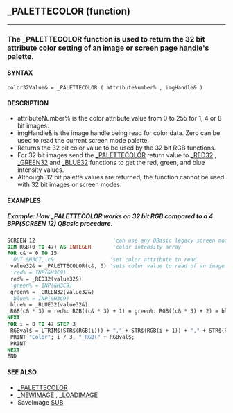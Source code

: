 ## _PALETTECOLOR (function)
---

### The _PALETTECOLOR function is used to return the 32 bit attribute color setting of an image or screen page handle's palette.

#### SYNTAX

`color32Value& = _PALETTECOLOR ( attributeNumber% , imgHandle& )`

#### DESCRIPTION
* attributeNumber% is the color attribute value from 0 to 255 for 1, 4 or 8 bit images.
* imgHandle& is the image handle being read for color data. Zero can be used to read the current screen mode palette.
* Returns the 32 bit color value to be used by the 32 bit RGB functions.
* For 32 bit images send the [_PALETTECOLOR](./_PALETTECOLOR.md) return value to [_RED32](./_RED32.md) , [_GREEN32](./_GREEN32.md) and [_BLUE32](./_BLUE32.md) functions to get the red, green, and blue intensity values.
* Although 32 bit palette values are returned, the function cannot be used with 32 bit images or screen modes.


#### EXAMPLES
##### Example: How _PALETTECOLOR works on 32 bit RGB compared to a 4 BPP(SCREEN 12) QBasic procedure.
```vb
SCREEN 12                         'can use any QBasic legacy screen mode
DIM RGB(0 TO 47) AS INTEGER       'color intensity array
FOR c& = 0 TO 15
 'OUT &H3C7, c&                  'set color attribute to read
 value32& = _PALETTECOLOR(c&, 0) 'sets color value to read of an image page handle.
 'red% = INP(&H3C9)
 red% = _RED32(value32&)
 'green% = INP(&H3C9)
 green% = _GREEN32(value32&)
 'blue% = INP(&H3C9)
 blue% = _BLUE32(value32&)
 RGB(c& * 3) = red%: RGB((c& * 3) + 1) = green%: RGB((c& * 3) + 2) = blue%
NEXT
FOR i = 0 TO 47 STEP 3
 RGBval$ = LTRIM$(STR$(RGB(i))) + "," + STR$(RGB(i + 1)) + "," + STR$(RGB(i + 2)) + ")"
 PRINT "Color"; i / 3, "_RGB(" + RGBval$;
 PRINT
NEXT
END
```
  


#### SEE ALSO
* [_PALETTECOLOR](./_PALETTECOLOR.md)
* [_NEWIMAGE](./_NEWIMAGE.md) , [_LOADIMAGE](./_LOADIMAGE.md)
* SaveImage [SUB](./SUB.md)
